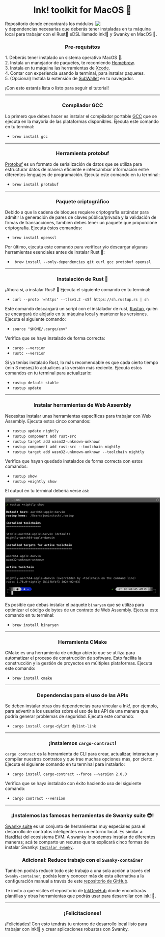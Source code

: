 <h1 align="center">Ink! toolkit for MacOS 🍏</h1>
<img src="https://media.giphy.com/media/v1.Y2lkPTc5MGI3NjExdTc5NjVwdjJhNjdkNXE0MzZpaXdmemRrbDByMGI1NTlxdXg4aTl1aSZlcD12MV9pbnRlcm5hbF9naWZfYnlfaWQmY3Q9Zw/bfrlODgSLqXxS/giphy.gif" align="right" width="210">
<p>
  Repositorio donde encontrarás los módulos y dependencias necesarias que deberás tener instaladas en tu máquina local para trabajar con el Rust🦀 eDSL llamado ink!🦑 y Swanky en MacOS 🍏.
</p>
<h3 align="center">
  Pre-requisitos
</h3>
<p>
  1. Deberás tener instalado un sistema operativo MacOS 🍏.<br>
  2. Instala un manejador de paquetes, te recomiendo <a href="https://brew.sh/">Homebrew</a>.<br>
  3. Instala en tu máquina las herramientas de <a href="https://mac.install.guide/commandlinetools/3">Xcode</a>.<br>
  4. Contar con experiencia usando la terminal, para instalar paquetes.<br>
  5. (Opcional) Instala la extensión de <a href="https://www.subwallet.app/">SubWallet</a> en tu navegador.
  
  ¡Con esto estarás lista o listo para seguir el tutorial!
</p>
<hr>
<h3 align="center">
  Compilador GCC
</h3>
<p>
  Lo primero que debes hacer es instalar el compilador portable <a href="https://osxdaily.com/2023/05/02/how-install-gcc-mac/">GCC</a> que se ejecuta en la mayoría de las plataformas disponibles. Ejecuta este comando en tu terminal: </p>
  <ul>
    <li><code>brew install gcc</code></li>
  </ul>
  <hr>
  <h3 align="center">
  Herramienta protobuf
</h3>
<p>
  <a href="https://protobuf.dev/">Protobuf</a> es un formato de serialización de datos que se utiliza para estructurar datos de manera eficiente e intercambiar información entre diferentes lenguajes de programación. Ejecuta este comando en tu terminal: </p>
  <ul>
    <li><code>brew install protobuf</code></li>
  </ul>
  <hr>
<h3 align="center">
  Paquete criptográfico
</h3>
<p>
  Debido a que la cadena de bloques requiere criptografía estándar para admitir la generación de pares de claves pública/privada y la validación de firmas de transacciones, también debes tener un paquete que proporcione criptografía. Ejecuta éstos comandos: </p>
<ul>
  <li><code>brew install openssl</code></li> 
</ul>
 <p>
  Por último, ejecuta este comando para verificar y/o descargar algunas herramientas esenciales antes de instalar Rust 🦀: </p>
  <ul>
    <li><code> brew install --only-dependencies git curl gcc protobuf openssl</code></li>
  </ul>
<hr>
<h3 align="center">
  Instalación de Rust 🦀
</h3>
<p>
  ¡Ahora sí, a instalar Rust! 🦀 Ejecuta el siguiente comando en tu terminal: </p>
  <ul>
    <li><code>curl --proto '=https' --tlsv1.2 -sSf https://sh.rustup.rs | sh</code></li>
  </ul>
<p>
Este comando descargará un script con el instalador de rust, <a href="https://rustup.rs/">Rustup</a>, quién se encargará de alojarlo en tu máquina local y mantener las versiones. Ejecuta el siguiente comando: </p>
<ul>
  <li><code>source "$HOME/.cargo/env"</code></li>
</ul>
<p>Verifica que se haya instalado de forma correcta:</p>
<ul>
  <li><code>cargo --version</code></li>
  <li><code>rustc --version</code></li>
</ul>

<p>Si ya tenías instalado Rust, lo más recomendable es que cada cierto tiempo (min 3 meses) lo actualices a la versión más reciente. Ejecuta estos comandos en tu terminal para actualizarlo: </p>
<ul>
  <li><code>rustup default stable</code></li>
  <li><code>rustup update</code></li>
</ul>
<hr>
<h3 align="center">
  Instalar herramientas de Web Assembly
</h3>
<p>
  Necesitas instalar unas herramientas específicas para trabajar con Web Assembly. Ejecuta estos cinco comandos: </p>
  <ul>
    <li><code>rustup update nightly</code></li>
    <li><code>rustup component add rust-src</code></li>
    <li><code>rustup target add wasm32-unknown-unknown</code></li>
    <li><code>rustup component add rust-src --toolchain nightly</code></li>
    <li><code>rustup target add wasm32-unknown-unknown --toolchain nightly</code></li>
  </ul>
  <p>
    Verifica que hayan quedado instalados de forma correcta con estos comandos: </p>
    <ul>
      <li><code>rustup show</code></li>
      <li><code>rustup +nightly show</code></li>
    </ul>
    <p>El output en tu terminal debería verse así:</p>
    <img src="/MacOS/commands.png"/>
    <p>
  Es posible que debas instalar el  paquete <code>binaryen</code> que se utiliza para optimizar el código de bytes de un contrato de Web Assembly. Ejecuta este comando en tu terminal: </p>
  <ul>
    <li><code>brew install binaryen</code> </li>
  </ul>
<hr>
<h3 align="center">
  Herramienta CMake
</h3>
<p>
  CMake es una herramienta de código abierto que se utiliza para automatizar el proceso de construcción de software. Esto facilita la construcción y la gestión de proyectos en múltiples plataformas. Ejecuta este comando: </p>
  <ul>
    <li><code>brew install cmake</code></li>
  </ul>
<hr>
<h3 align="center">
  Dependencias para el uso de las APIs
</h3>
<p>
  Se deben instalar otras dos dependencias para vincular a Ink!, por ejemplo, para advertir a los usuarios sobre el uso de las API de una manera que podría generar problemas de seguridad. Ejecuta este comando: </p>
  <ul>
    <li><code>cargo install cargo-dylint dylint-link</code></li>
  </ul>
<hr>
<h3 align="center">
  ¡Instalemos <code>cargo-contract</code>!
</h3>
<p>
  <code>cargo contract</code> es la herramienta de CLI para crear, actualizar, interactuar y compilar nuestros contratos y que trae muchas opciones más, por cierto. Ejecuta el siguiente comando en tu terminal para instalarlo: </p>
  <ul>
    <li><code>cargo install cargo-contract --force --version 2.0.0</code></li>
  </ul>
  <p>
  Verifica que se haya instalado con éxito haciendo uso del siguiente comando: </p>
  <ul>
    <li><code>cargo contract --version</code></li>
  </ul>
<hr>
<h3 align="center">
  ¡Instalemos las famosas herramientas de Swanky suite 😎!
</h3>
<p>
  <a href="https://github.com/swankyhub">Swanky suite</a> es un conjunto de herramientas muy especiales para el desarrollo de contratos inteligentes en un entorno local. Es similar a <a href="https://hardhat.org/">HardHat</a> del ecosistema EVM. A swanky lo podemos instalar de diferentes maneras; acá te comparto un recurso que te explicará cinco formas de instalar Swanky: <a href="https://docs.astar.network/docs/build/wasm/swanky-suite/"><code>Instalar swanky</code></a>.
</p>
<h3 align="center">
  Adicional: Reduce trabajo con el <code>Swanky-container</code>
</h3>
<p>
  También podrás reducir todo este trabajo a una sola acción a través del <code>Swanky-container</code>, podrás leer y conocer más de esta alternativa a la configuración manual a través de este <a href="https://github.com/AstarNetwork/swanky-dev-container">repositorio de GitHub</a>.
</p>
<p>Te invito a que visites el repositorio de <a href="https://github.com/inkdevhub">InkDevHub</a> donde encontrarás plantillas y otras herramientas que podrás usar para desarrollar con <a href="https://use.ink/">ink!</a> 🦑.</p>
<hr>
<h3 align="center">¡Felicitaciones!</h3>
<p>
  ¡Felicidades! Con esto tendrás tu entorno de desarrollo local listo para trabajar con ink!🦑 y crear aplicaciones robustas con Swanky.
</p>
